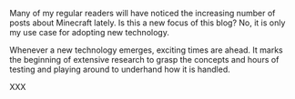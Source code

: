 Many of my regular readers will have noticed the increasing number of posts about Minecraft lately. Is this a new focus of this blog? No, it is only my use case for adopting new technology.<!--more-->

Whenever a new technology emerges, exciting times are ahead. It marks the beginning of extensive research to grasp the concepts and hours of testing and playing around to underhand how it is handled.

XXX